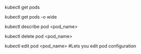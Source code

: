 kubectl get pods

kubectl get pods -o wide

kubectl describe pod <pod_name>

kubectl delete pod <pod_name>

kubectl edit pod <pod_name> #Lets you edit pod configuration

